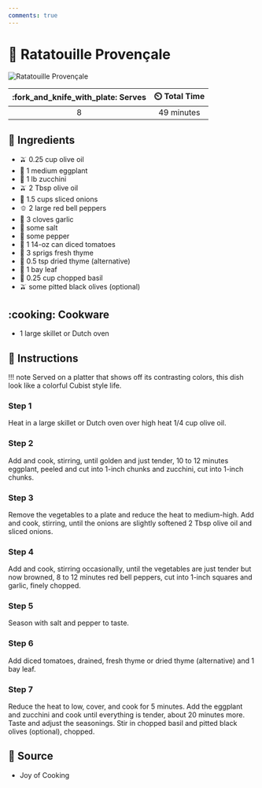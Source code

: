 ```yaml
---
comments: true
---
```

# :eggplant: Ratatouille Provençale

![Ratatouille Provençale](../assets/images/ratatouille-provençale.jpg)

| :fork_and_knife_with_plate: Serves | :timer_clock: Total Time |
|:----------------------------------:|:-----------------------: |
| 8 | 49 minutes |

## :salt: Ingredients

- :olive: 0.25 cup olive oil
- :eggplant: 1 medium eggplant
- :cucumber: 1 lb zucchini
- :olive: 2 Tbsp olive oil
- :onion: 1.5 cups sliced onions
- :bell_pepper: 2 large red bell peppers
- :garlic: 3 cloves garlic
- :salt: some salt
- :salt: some pepper
- :tomato: 1 14-oz can diced tomatoes
- :herb: 3 sprigs fresh thyme
- :herb: 0.5 tsp dried thyme (alternative)
- :fallen_leaf: 1 bay leaf
- :herb: 0.25 cup chopped basil
- :olive: some pitted black olives (optional)

## :cooking: Cookware

- 1 large skillet or Dutch oven

## :pencil: Instructions

!!! note
    Served on a platter that shows off its contrasting colors, this dish look like a colorful Cubist style life.

### Step 1

Heat in a large skillet or Dutch oven over high heat 1/4 cup olive oil.

### Step 2

Add and cook, stirring, until golden and just tender, 10 to 12 minutes eggplant, peeled and cut into 1-inch chunks and
zucchini, cut into 1-inch chunks.

### Step 3

Remove the vegetables to a plate and reduce the heat to medium-high. Add and cook, stirring, until the onions are
slightly softened 2 Tbsp olive oil and sliced onions.

### Step 4

Add and cook, stirring occasionally, until the vegetables are just tender but now browned, 8 to 12 minutes red bell
peppers, cut into 1-inch squares and garlic, finely chopped.

### Step 5

Season with salt and pepper to taste.

### Step 6

Add diced tomatoes, drained, fresh thyme or dried thyme (alternative) and 1 bay leaf.

### Step 7

Reduce the heat to low, cover, and cook for 5 minutes. Add the eggplant and zucchini and cook until everything is
tender, about 20 minutes more. Taste and adjust the seasonings. Stir in chopped basil and pitted black olives
(optional), chopped.

## :link: Source

- Joy of Cooking
